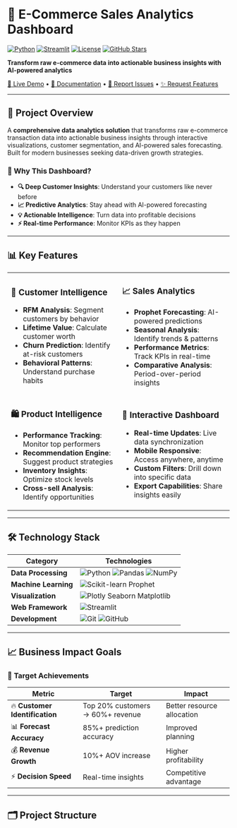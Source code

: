 # 🛒 E-Commerce Sales Analytics Dashboard

<div align="left">

[![Python](https://img.shields.io/badge/Python-3.8+-blue.svg)](https://python.org/)
[![Streamlit](https://img.shields.io/badge/Streamlit-1.28+-red.svg)](https://streamlit.io/)
[![License](https://img.shields.io/badge/License-MIT-green.svg)](LICENSE)
[![GitHub Stars](https://img.shields.io/github/stars/Komaldhiman0704/ecommerce-sales-analytics-dashboard)](https://github.com/Komaldhiman0704/ecommerce-sales-analytics-dashboard/stargazers)

**Transform raw e-commerce data into actionable business insights with AI-powered analytics**

[🚀 Live Demo](#-quick-start) • [📖 Documentation](#-analysis-methodology) • [🐛 Report Issues](../../issues) • [✨ Request Features](../../issues)

</div>

---

## 🎯 Project Overview

A **comprehensive data analytics solution** that transforms raw e-commerce transaction data into actionable business insights through interactive visualizations, customer segmentation, and AI-powered sales forecasting. Built for modern businesses seeking data-driven growth strategies.

### 🌟 Why This Dashboard?

- **🔍 Deep Customer Insights**: Understand your customers like never before
- **📈 Predictive Analytics**: Stay ahead with AI-powered forecasting  
- **💡 Actionable Intelligence**: Turn data into profitable decisions
- **⚡ Real-time Performance**: Monitor KPIs as they happen

---

## 📊 Key Features

<table>
<tr>
<td width="50%">

### 🎯 **Customer Intelligence**
- **RFM Analysis**: Segment customers by behavior
- **Lifetime Value**: Calculate customer worth
- **Churn Prediction**: Identify at-risk customers
- **Behavioral Patterns**: Understand purchase habits

</td>
<td width="50%">

### 📈 **Sales Analytics**
- **Prophet Forecasting**: AI-powered predictions
- **Seasonal Analysis**: Identify trends & patterns
- **Performance Metrics**: Track KPIs in real-time
- **Comparative Analysis**: Period-over-period insights

</td>
</tr>
<tr>
<td>

### 🛍️ **Product Intelligence**
- **Performance Tracking**: Monitor top performers
- **Recommendation Engine**: Suggest product strategies
- **Inventory Insights**: Optimize stock levels
- **Cross-sell Analysis**: Identify opportunities

</td>
<td>

### 📱 **Interactive Dashboard**
- **Real-time Updates**: Live data synchronization
- **Mobile Responsive**: Access anywhere, anytime
- **Custom Filters**: Drill down into specific data
- **Export Capabilities**: Share insights easily

</td>
</tr>
</table>

---

## 🛠️ Technology Stack

<div align="center">

| Category | Technologies |
|----------|-------------|
| **Data Processing** | ![Python](https://img.shields.io/badge/Python-3776AB?style=flat&logo=python&logoColor=white) ![Pandas](https://img.shields.io/badge/Pandas-150458?style=flat&logo=pandas&logoColor=white) ![NumPy](https://img.shields.io/badge/NumPy-013243?style=flat&logo=numpy&logoColor=white) |
| **Machine Learning** | ![Scikit-learn](https://img.shields.io/badge/Scikit--learn-F7931E?style=flat&logo=scikit-learn&logoColor=white) Prophet |
| **Visualization** | ![Plotly](https://img.shields.io/badge/Plotly-3F4F75?style=flat&logo=plotly&logoColor=white) Seaborn Matplotlib |
| **Web Framework** | ![Streamlit](https://img.shields.io/badge/Streamlit-FF4B4B?style=flat&logo=streamlit&logoColor=white) |
| **Development** | ![Git](https://img.shields.io/badge/Git-F05032?style=flat&logo=git&logoColor=white) ![GitHub](https://img.shields.io/badge/GitHub-181717?style=flat&logo=github&logoColor=white) |

</div>

---

## 📈 Business Impact Goals

### 🎯 **Target Achievements**

| Metric | Target | Impact |
|--------|--------|---------|
| 🔥 **Customer Identification** | Top 20% customers → 60%+ revenue | Better resource allocation |
| 📊 **Forecast Accuracy** | 85%+ prediction accuracy | Improved planning |
| 💰 **Revenue Growth** | 10%+ AOV increase | Higher profitability |
| ⚡ **Decision Speed** | Real-time insights | Competitive advantage |

---

## 🗂️ Project Structure

